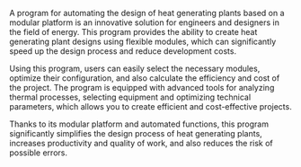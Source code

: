 A program for automating the design of heat generating plants based on a modular platform is an innovative solution for engineers and designers in the field of energy. 
This program provides the ability to create heat generating plant designs using flexible modules, which can significantly speed up the design process and reduce development costs.

Using this program, users can easily select the necessary modules, optimize their configuration, and also calculate the efficiency and cost of the project. The program is equipped 
with advanced tools for analyzing thermal processes, selecting equipment and optimizing technical parameters, which allows you to create efficient and cost-effective projects.

Thanks to its modular platform and automated functions, this program significantly simplifies the design process of heat generating plants, increases productivity and quality of work, 
and also reduces the risk of possible errors.

